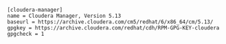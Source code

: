 ﻿```
[cloudera-manager]
name = Cloudera Manager, Version 5.13
baseurl = https://archive.cloudera.com/cm5/redhat/6/x86_64/cm/5.13/
gpgkey = https://archive.cloudera.com/redhat/cdh/RPM-GPG-KEY-cloudera
gpgcheck = 1
              
```
